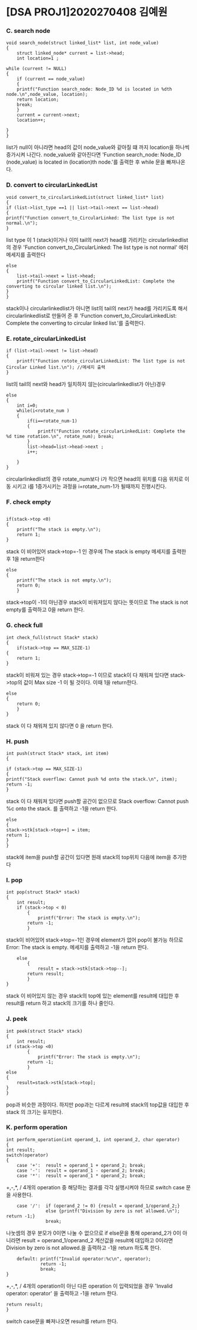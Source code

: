# [DSA PROJ1]2020270408 김예원
### C. search node
```
void search_node(struct linked_list* list, int node_value)
{
	struct linked_node* current = list->head;
	int location=1 ;
	
while (current != NULL)
{
	if (current == node_value)
	{
	printf("Function search_node: Node_ID %d is located in %dth node.\n",node_value, location);
	return location; 
	break;
	}	
	current = current->next;
	location++;
	
}
}
```
list가 null이 아니라면 head의 값이 node_value와 같아질 떄 까지 location을 하나씩 증가시켜 나간다. node_value와 같아진다면 'Function search_node: Node_ID (node_value) is located in (location)th node.'를 출력한 후 while 문을 빠져나온다.


### D. convert to circularLinkedList
```
void convert_to_circularLinkedList(struct linked_list* list) 
{
if (list->list_type ==1 || list->tail->next == list->head)
{
printf("Function convert_to_CircularLinked: The list type is not normal.\n");
}
```
list type 이 1 (stack)이거나 이미 tail의 next가 head를 가리키는 circularlinkedlist의 경우 'Function convert_to_CircularLinked: The list type is not normal' 에러 메세지를 출력한다
```
else
{
	list->tail->next = list->head;
	printf("Function convert_to_CircularLinkedList: Complete the converting to circular linked list.\n");
}
}
```
stack이나 circularlinkedlist가 아니면 list의 tail의 next가 head를 가리키도록 해서 circularlinkedlist로 만들어 준 후 'Function convert_to_CircularLinkedList: Complete the converting to circular linked list.'를 출력한다.

### E. rotate_circularLinkedList

```
if (list->tail->next != list->head) 
{
	printf("Function rotote_circularLinkedList: The list type is not Circular Linked list.\n"); //메세지 출력
}
```
list의 tail의 next와 head가 일치하지 않는(circularlinkedlist가 아닌)경우
```
else 
{
	int i=0;
	while(i<rotate_num )
	{
		if(i==rotate_num-1)
		{
			printf("Function rotate_circularLinkedList: Complete the %d time rotation.\n", rotate_num); break;
		}
		list->head=list->head->next ;
		i++;

	}
}
```
circularlinkedlist의 경우 rotate_num보다 i가 작으면 head의 위치를 다음 위치로 이동 시키고 i를 1증가시키는 과정을 i=rotate_num-1가 될때까지 진행시킨다.

### F. check empty
```

if(stack->top <0)
{ 
	printf("The stack is empty.\n");
	return 1;
}
```
stack 이 비어있어 stack->top=-1 인 경우에 The stack is empty 메세지를 출력한 후 1을 return한다
```
else
{
	printf("The stack is not empty.\n");
	return 0;
	}
```
stack->top이 -1이 아닌경우 stack이 비워져있지 않다는 뜻이므로 The stack is not empty를 출력하고 0을 return 한다. 

### G. check full
```
int check_full(struct Stack* stack)
{
	if(stack->top == MAX_SIZE-1)
{ 
	return 1;
}
```
stack이 비워져 있는 경우 stack->top=-1 이므로 stack이 다 채워져 있다면 stack->top의 값이 Max size -1 이 될 것이다. 이때 1을 return한다.
```
else
{
	return 0;
	}
}
```
stack 이 다 채워져 있지 않다면 0 을 return 한다.

### H. push
```
int push(struct Stack* stack, int item) 
{

if (stack->top == MAX_SIZE-1)
{
printf("Stack overflow: Cannot push %d onto the stack.\n", item);
return -1;
}
````
stack 이 다 채워져 있다면 push할 공간이 없으므로 Stack overflow: Cannot push %c onto the stack. 를 출력하고 -1을 return 한다. 
```
else
{
stack->stk[stack->top++] = item;
return 1;
}
}
```
stack에 item을 push할 공간이 있다면 원래 stack의 top위치 다음에 item을 추가한다

### I. pop
```
int pop(struct Stack* stack) 
{
	int result;
	if (stack->top < 0) 
		{
			printf("Error: The stack is empty.\n");
		return -1;
		}
```
stack이 비어있어 stack->top=-1인 경우에 element가 없어 pop이 불가능 하므로 Error: The stack is empty. 메세지를 출력하고 -1을 return 한다.
```
	else
	    {
			result = stack->stk[stack->top--];
		return result;
		}
}
```
stack 이 비어있지 않는 경우 stack의 top에 있는 element를 result에 대입한 후 result를 return 하고 stack의 크기를 하나 줄인다.

### J. peek
```
int peek(struct Stack* stack) 
{
	int result;
if (stack->top <0) 
		{
			printf("Error: The stack is empty.\n");
		return -1;
		}
else
{
	result=stack->stk[stack->top];
}
}
```
pop과 비슷한 과정이다. 하지만 pop과는 다르게 result에 stack의 top값을 대입한 후 stack 의 크기는 유지한다. 

### K. perform operation
```
int perform_operation(int operand_1, int operand_2, char operator) 
{
int result;
switch(operator)
{
	case '+':  result = operand_1 + operand_2; break;
	case '-':  result = operand_1 - operand_2; break;
	case '*':  result = operand_1 * operand_2; break;
```
+,-,*, /  4개의 operation 중 해당하는 결과를 각각 실행시켜야 하므로 switch case 문을 사용한다.
```
	case '/':  if (operand_2 != 0) {result = operand_1/operand_2;}
	           else {printf("Division by zero is not allowed.\n"); return -1;}
			   break;
```
나눗셈의 경우 분모가 0이면 나눌 수 없으므로 if else문을 통해 operand_2가 0이 아니라면 result = operand_1/operand_2 계산값을 result에 대입하고 0이라면 Division by zero is not allowed.을 출력하고 -1을 return 하도록 한다.
```
    default: printf("Invalid operator:%c\n", operator);
             return -1; 
			 break;
}
```
+,-,*, /  4개의 operation이 아닌 다른 operation 이 입력되었을 경우 'Invalid operator: operator' 을 출력하고 -1을 return 한다.
```
return result;
}
```
switch case문을 빠져나오면 result를 return 한다.
